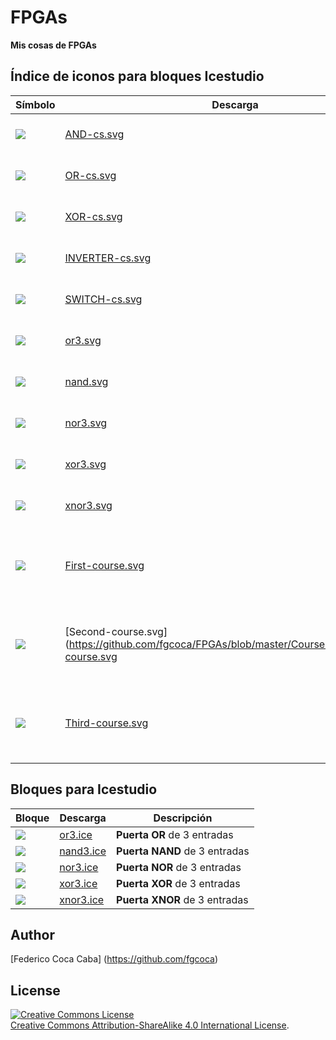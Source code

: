 # FPGAs
**Mis cosas de FPGAs**

## Índice de iconos para bloques Icestudio

| Símbolo | Descarga | Descripción |
|---------|----------|-------------|
| ![](https://github.com/fgcoca/FPGAs/blob/master/Circuit-scramble/AND-cs.svg?sanitize=true) |  [AND-cs.svg](https://github.com/fgcoca/FPGAs/blob/master/Circuit-scramble/AND-cs.svg) | **Puerta AND Circuit Scramble** |
| ![](https://github.com/fgcoca/FPGAs/blob/master/Circuit-scramble/OR-cs.svg?sanitize=true) |  [OR-cs.svg](https://github.com/fgcoca/FPGAs/blob/master/Circuit-scramble/OR-cs.svg) | **Puerta OR Circuit Scramble** |
| ![](https://github.com/fgcoca/FPGAs/blob/master/Circuit-scramble/XOR-cs.svg?sanitize=true) |  [XOR-cs.svg](https://github.com/fgcoca/FPGAs/blob/master/Circuit-scramble/XOR-cs.svg) | **Puerta XOR Circuit Scramble** |
| ![](https://github.com/fgcoca/FPGAs/blob/master/Circuit-scramble/INVERTER-cs.svg?sanitize=true) |  [INVERTER-cs.svg](https://github.com/fgcoca/FPGAs/blob/master/Circuit-scramble/INVERTER-cs.svg) | **INVERSOR Circuit Scramble** |
| ![](https://github.com/fgcoca/FPGAs/blob/master/Circuit-scramble/SWITCH-cs.svg?sanitize=true) |  [SWITCH-cs.svg](https://github.com/fgcoca/FPGAs/blob/master/Circuit-scramble/SWITCH-cs.svg) | **SWITCH Circuit Scramble** |
| ![](https://github.com/fgcoca/FPGAs/blob/master/Logic-Gates/iconos/or3.svg?sanitize=true) |  [or3.svg](https://github.com/fgcoca/FPGAs/blob/master/Logic-Gates/iconos/or3.svg) | **Puerta OR** de 3 entradas |
| ![](https://github.com/fgcoca/FPGAs/blob/master/Logic-Gates/iconos/nand3.svg?sanitize=true) |  [nand.svg](https://github.com/fgcoca/FPGAs/blob/master/Logic-Gates/iconos/nand3.svg) | **Puerta NAND** de 3 entradas |
| ![](https://github.com/fgcoca/FPGAs/blob/master/Logic-Gates/iconos/nor3.svg?sanitize=true) |  [nor3.svg](https://github.com/fgcoca/FPGAs/blob/master/Logic-Gates/iconos/nor3.svg) | **Puerta NOR** de 3 entradas |
| ![](https://github.com/fgcoca/FPGAs/blob/master/Logic-Gates/iconos/xor3.svg?sanitize=true) |  [xor3.svg](https://github.com/fgcoca/FPGAs/blob/master/Logic-Gates/iconos/xor3.svg) | **Puerta XOR** de 3 entradas |
| ![](https://github.com/fgcoca/FPGAs/blob/master/Logic-Gates/iconos/xnor3.svg?sanitize=true) |  [xnor3.svg](https://github.com/fgcoca/FPGAs/blob/master/Logic-Gates/iconos/xnor3.svg) | **Puerta XNOR** de 3 entradas |
| ![](https://github.com/fgcoca/FPGAs/blob/master/Courses/icons/First-course.svg?sanitize=true) |  [First-course.svg](https://github.com/fgcoca/FPGAs/blob/master/Courses/icons/First-course.svg) | Icono del **Primer curso** de la Academia Jedi de Hardware) |
| ![](https://github.com/fgcoca/FPGAs/blob/master/Courses/icons/Second-course.svg?sanitize=true) |  [Second-course.svg](https://github.com/fgcoca/FPGAs/blob/master/Courses/icons/Second-course.svg | Icono del **Segundo curso** de la Academia Jedi de Hardware) |
| ![](https://github.com/fgcoca/FPGAs/blob/master/Courses/icons/Third-course.svg?sanitize=true) |  [Third-course.svg](https://github.com/fgcoca/FPGAs/blob/master/Courses/icons/Third-course.svg) | Icono del **Tercer curso** de la Academia Jedi de Hardware) |

## Bloques para Icestudio

| Bloque | Descarga | Descripción |
|--------|----------|-------------|
| ![](https://github.com/fgcoca/FPGAs/blob/master/Logic-Gates/bloques/block-or3.svg?sanitize=true) | [or3.ice](https://github.com/fgcoca/FPGAs/blob/master/Logic-Gates/bloques/or3.ice) | **Puerta OR** de 3 entradas |
| ![](https://github.com/fgcoca/FPGAs/blob/master/Logic-Gates/bloques/block-nand3.svg?sanitize=true) | [nand3.ice](https://github.com/fgcoca/FPGAs/blob/master/Logic-Gates/bloques/nand3.ice) | **Puerta NAND** de 3 entradas |
| ![](https://github.com/fgcoca/FPGAs/blob/master/Logic-Gates/bloques/block-nor3.svg?sanitize=true) | [nor3.ice](https://github.com/fgcoca/FPGAs/blob/master/Logic-Gates/bloques/nor3.ice) | **Puerta NOR** de 3 entradas |
| ![](https://github.com/fgcoca/FPGAs/blob/master/Logic-Gates/bloques/block-xor3.svg?sanitize=true) | [xor3.ice](https://github.com/fgcoca/FPGAs/blob/master/Logic-Gates/bloques/xor3.ice) | **Puerta XOR** de 3 entradas |
| ![](https://github.com/fgcoca/FPGAs/blob/master/Logic-Gates/bloques/block-xnor3.svg?sanitize=true) | [xnor3.ice](https://github.com/fgcoca/FPGAs/blob/master/Logic-Gates/bloques/xnor3.ice) | **Puerta XNOR** de 3 entradas |

## **Author**

[Federico Coca Caba] (https://github.com/fgcoca)


## **License**
<a rel="license" href="http://creativecommons.org/licenses/by-sa/4.0/"><img alt="Creative Commons License" style="border-width:0" src="https://i.creativecommons.org/l/by-sa/4.0/88x31.png" /></a><br /> <a rel="license" href="http://creativecommons.org/licenses/by-sa/4.0/">Creative Commons Attribution-ShareAlike 4.0 International License</a>.



